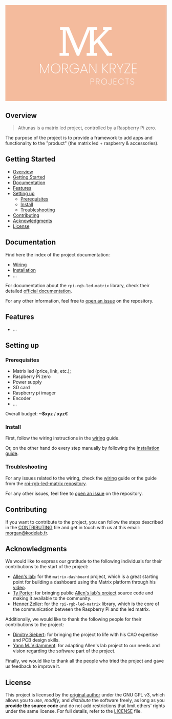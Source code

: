 ![screenshot](./docs/assets/img/screenshot.png)

## Overview

> Athunas is a matrix led project, controlled by a Raspberry Pi zero.

The purpose of the project is to provide a framework to add apps and functionality to the "product" (the matrix led + raspberry & accessories).

## Getting Started

- [Overview](#overview)
- [Getting Started](#getting-started)
- [Documentation](#documentation)
- [Features](#features)
- [Setting up](#setting-up)
  - [Prerequisites](#prerequisites)
  - [Install](#install)
  - [Troubleshooting](#troubleshooting)
- [Contributing](#contributing)
- [Acknowledgments](#acknowledgments)
- [License](#license)

## Documentation

Find here the index of the project documentation:

- [Wiring](./docs/wiring.md)
- [Installation](./docs/installation.md)
- ...

For documentation about the `rpi-rgb-led-matrix` library, check their detailed [official documentation](https://github.com/hzeller/rpi-rgb-led-matrix/blob/f0e95d3557dfc60759a290300c184074e9ec5874/README.md).

For any other information, feel free to [open an issue](https://github.com/MorganKryze/Athunas/issues) on the repository.

## Features

- ...

## Setting up

### Prerequisites

- Matrix led (price, link, etc.);
- Raspberry Pi zero
- Power supply
- SD card
- Raspberry pi imager
- Encoder
- ...

Overall budget: **~$xyz** / **xyz€**

### Install

First, follow the wiring instructions in the [wiring](./docs/wiring.md) guide.

Or, on the other hand do every step manually by following the [installation guide](./docs/installation.md).

### Troubleshooting

For any issues related to the wiring, check the [wiring](./docs/wiring.md) guide or the guide from the [rpi-rgb-led-matrix repository](https://github.com/hzeller/rpi-rgb-led-matrix/blob/master/wiring.md).

For any other issues, feel free to [open an issue](https://github.com/MorganKryze/Athunas/issues) on the repository.

## Contributing

If you want to contribute to the project, you can follow the steps described in the [CONTRIBUTING](./.github/CONTRIBUTING) file and get in touch with us at this email: [morgan@kodelab.fr](mailto:morgan@kodelab.fr).

## Acknowledgments

We would like to express our gratitude to the following individuals for their contributions to the start of the project:

- [Allen's lab](https://github.com/allenslab): for the `matrix-dashboard` project, which is a great starting point for building a dashboard using the Matrix platform through his [video](https://www.youtube.com/watch?v=A5A6ET64Oz8).
- [Ty Porter](https://github.com/ty-porter): for bringing public [Allen's lab's project](https://github.com/ty-porter/matrix-dashboard) source code and making it available to the community.
- [Henner Zeller](https://github.com/hzeller): for the `rpi-rgb-led-matrix` library, which is the core of the communication between the Raspberry Pi and the led matrix.

Additionally, we would like to thank the following people for their contributions to the project:

- [Dimitry Siebert](https://github.com/foukouda): for bringing the project to life with his CAO expertise and PCB design skills.
- [Yann M. Vidamment](https://github.com/MorganKryze): for adapting Allen's lab project to our needs and vision regarding the software part of the project.

Finally, we would like to thank all the people who tried the project and gave us feedback to improve it.

## License

This project is licensed by the [original author](https://github.com/allenslab) under the GNU GPL v3, which allows you to _use_, _modify_, and _distribute_ the software freely, as long as you **provide the source code** and do not add restrictions that limit others' rights under the same license. For full details, refer to the [LICENSE](LICENSE) file.
